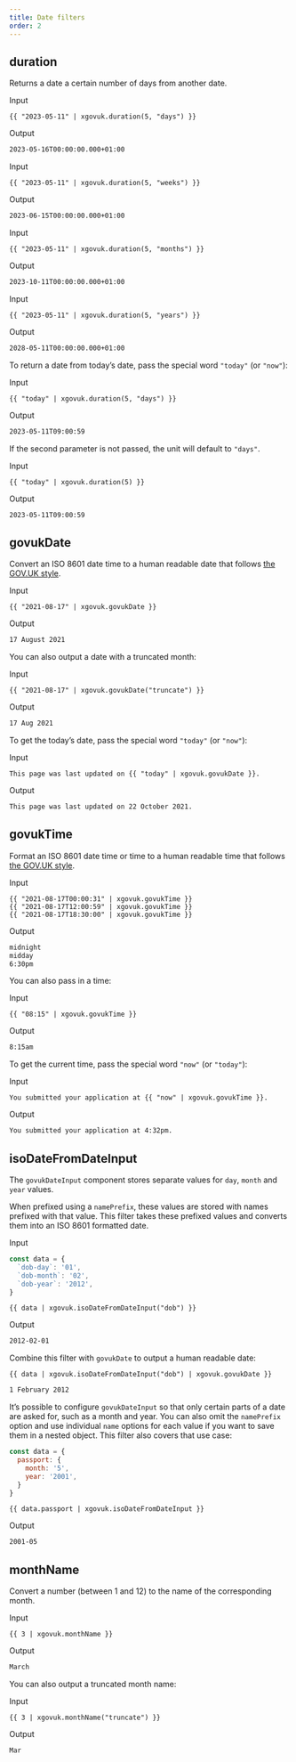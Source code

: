 ```yaml
---
title: Date filters
order: 2
---
```


## duration

Returns a date a certain number of days from another date.

Input

```njk
{{ "2023-05-11" | xgovuk.duration(5, "days") }}
```

Output

```html
2023-05-16T00:00:00.000+01:00
```

Input

```njk
{{ "2023-05-11" | xgovuk.duration(5, "weeks") }}
```

Output

```html
2023-06-15T00:00:00.000+01:00
```

Input

```njk
{{ "2023-05-11" | xgovuk.duration(5, "months") }}
```

Output

```html
2023-10-11T00:00:00.000+01:00
```

Input

```njk
{{ "2023-05-11" | xgovuk.duration(5, "years") }}
```

Output

```html
2028-05-11T00:00:00.000+01:00
```

To return a date from today’s date, pass the special word `"today"` (or `"now"`):

Input

```njk
{{ "today" | xgovuk.duration(5, "days") }}
```

Output

```html
2023-05-11T09:00:59
```

If the second parameter is not passed, the unit will default to `"days"`.

Input

```njk
{{ "today" | xgovuk.duration(5) }}
```

Output

```html
2023-05-11T09:00:59
```

## govukDate

Convert an ISO 8601 date time to a human readable date that follows [the GOV.UK style](https://www.gov.uk/guidance/style-guide/a-to-z-of-gov-uk-style#dates).

Input

```njk
{{ "2021-08-17" | xgovuk.govukDate }}
```

Output

```html
17 August 2021
```

You can also output a date with a truncated month:

Input

```njk
{{ "2021-08-17" | xgovuk.govukDate("truncate") }}
```

Output

```html
17 Aug 2021
```

To get the today’s date, pass the special word `"today"` (or `"now"`):

Input

```njk
This page was last updated on {{ "today" | xgovuk.govukDate }}.
```

Output

```html
This page was last updated on 22 October 2021.
```

## govukTime

Format an ISO 8601 date time or time to a human readable time that follows [the GOV.UK style](https://www.gov.uk/guidance/style-guide/a-to-z-of-gov-uk-style#times).

Input

```njk
{{ "2021-08-17T00:00:31" | xgovuk.govukTime }}
{{ "2021-08-17T12:00:59" | xgovuk.govukTime }}
{{ "2021-08-17T18:30:00" | xgovuk.govukTime }}
```

Output

```html
midnight
midday
6:30pm
```

You can also pass in a time:

Input

```njk
{{ "08:15" | xgovuk.govukTime }}
```

Output

```html
8:15am
```

To get the current time, pass the special word `"now"` (or `"today"`):

Input

```njk
You submitted your application at {{ "now" | xgovuk.govukTime }}.
```

Output

```html
You submitted your application at 4:32pm.
```

## isoDateFromDateInput

The `govukDateInput` component stores separate values for `day`, `month` and `year` values.

When prefixed using a `namePrefix`, these values are stored with names prefixed with that value. This filter takes these prefixed values and converts them into an ISO 8601 formatted date.

Input

```js
const data = {
  `dob-day`: '01',
  `dob-month`: '02',
  `dob-year`: '2012',
}
```

```njk
{{ data | xgovuk.isoDateFromDateInput("dob") }}
```

Output

```html
2012-02-01
```

Combine this filter with `govukDate` to output a human readable date:

```njk
{{ data | xgovuk.isoDateFromDateInput("dob") | xgovuk.govukDate }}
```

```html
1 February 2012
```

It’s possible to configure `govukDateInput` so that only certain parts of a date are asked for, such as a month and year. You can also omit the `namePrefix` option and use individual `name` options for each value if you want to save them in a nested object. This filter also covers that use case:

```js
const data = {
  passport: {
    month: '5',
    year: '2001',
  }
}
```

```njk
{{ data.passport | xgovuk.isoDateFromDateInput }}
```

Output

```html
2001-05
```

## monthName

Convert a number (between 1 and 12) to the name of the corresponding month.

Input

```njk
{{ 3 | xgovuk.monthName }}
```

Output

```html
March
```

You can also output a truncated month name:

Input

```njk
{{ 3 | xgovuk.monthName("truncate") }}
```

Output

```html
Mar
```

